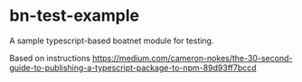 # bn-test-example

A sample typescript-based boatnet module for testing.

Based on instructions https://medium.com/cameron-nokes/the-30-second-guide-to-publishing-a-typescript-package-to-npm-89d93ff7bccd
